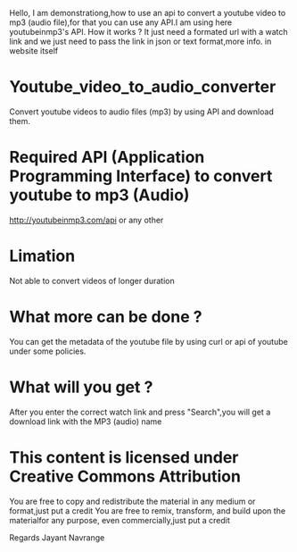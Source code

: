 Hello,
I am demonstrationg,how to use an api to convert a youtube video to mp3 (audio file),for that you can use any API.I am using here youtubeinmp3's API. How it works ? It just need a formated url with a watch link and we just need to pass the link in json or text format,more info. in website itself

# Youtube_video_to_audio_converter
Convert youtube videos to audio files (mp3) by using API and download them.

# Required API (Application Programming Interface) to convert youtube to mp3 (Audio)
http://youtubeinmp3.com/api or any other

# Limation
Not able to convert videos of longer duration

# What more can be done ?
You can get the metadata of the youtube file by using curl or api of youtube under some policies.

# What will you get ?
After you enter the correct watch link and press "Search",you will get a download link with the MP3 (audio) name

# This content is licensed under Creative Commons Attribution
 You are free to copy and redistribute the material in any medium or format,just put a credit 
 You are free to remix, transform, and build upon the materialfor any purpose, even commercially,just put a credit 
 
 Regards
 Jayant Navrange
 
